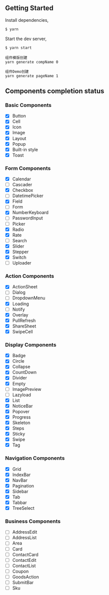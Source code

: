 ## Getting Started

Install dependencies,

```bash
$ yarn
```

Start the dev server,

```bash
$ yarn start
```

```
组件模版创建
yarn generate compName 0

组件Demo创建
yarn generate pageName 1
```

## Components completion status

### Basic Components

- [x] Button
- [x] Cell
- [x] Icon
- [x] Image
- [x] Layout
- [x] Popup
- [x] Built-in style
- [x] Toast

### Form Components

- [x] Calendar
- [ ] Cascader
- [x] Checkbox
- [ ] DatetimePicker
- [x] Field
- [ ] Form
- [x] NumberKeyboard
- [ ] PasswordInput
- [ ] Picker
- [x] Radio
- [x] Rate
- [ ] Search
- [x] Slider
- [x] Stepper
- [x] Switch
- [ ] Uploader

### Action Components

- [x] ActionSheet
- [ ] Dialog
- [ ] DropdownMenu
- [x] Loading
- [ ] Notify
- [x] Overlay
- [x] PullRefresh
- [x] ShareSheet
- [x] SwipeCell

### Display Components

- [x] Badge
- [x] Circle
- [x] Collapse
- [x] CountDown
- [x] Divider
- [x] Empty
- [ ] ImagePreview
- [ ] Lazyload
- [x] List
- [x] NoticeBar
- [x] Popover
- [x] Progress
- [x] Skeleton
- [x] Steps
- [x] Sticky
- [x] Swipe
- [x] Tag

### Navigation Components

- [x] Grid
- [x] IndexBar
- [x] NavBar
- [x] Pagination
- [x] Sidebar
- [x] Tab
- [x] Tabbar
- [x] TreeSelect

### Business Components

- [ ] AddressEdit
- [ ] AddressList
- [ ] Area
- [ ] Card
- [ ] ContactCard
- [ ] ContactEdit
- [ ] ContactList
- [ ] Coupon
- [ ] GoodsAction
- [ ] SubmitBar
- [ ] Sku
